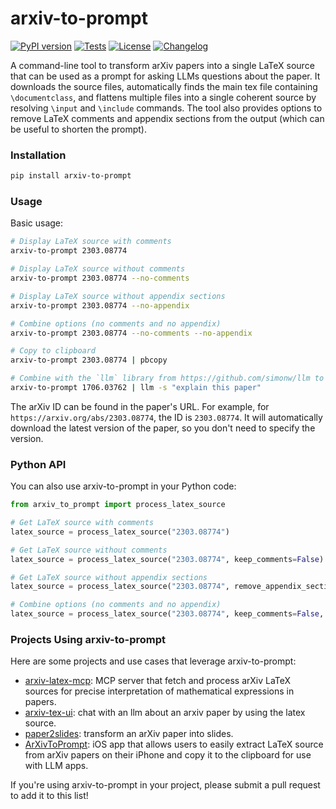 # arxiv-to-prompt

[![PyPI version](https://badge.fury.io/py/arxiv-to-prompt.svg?update=20250629)](https://pypi.org/project/arxiv-to-prompt/)
[![Tests](https://github.com/takashiishida/arxiv-to-prompt/actions/workflows/tests.yml/badge.svg)](https://github.com/takashiishida/arxiv-to-prompt/actions)
[![License](https://img.shields.io/badge/License-MIT-yellow.svg)](https://opensource.org/licenses/MIT)
[![Changelog](https://img.shields.io/github/v/release/takashiishida/arxiv-to-prompt?label=changelog)](https://github.com/takashiishida/arxiv-to-prompt/releases)

A command-line tool to transform arXiv papers into a single LaTeX source that can be used as a prompt for asking LLMs questions about the paper. It downloads the source files, automatically finds the main tex file containing `\documentclass`, and flattens multiple files into a single coherent source by resolving `\input` and `\include` commands. The tool also provides options to remove LaTeX comments and appendix sections from the output (which can be useful to shorten the prompt).

### Installation

```bash
pip install arxiv-to-prompt
```

### Usage

Basic usage:
```bash
# Display LaTeX source with comments
arxiv-to-prompt 2303.08774

# Display LaTeX source without comments
arxiv-to-prompt 2303.08774 --no-comments

# Display LaTeX source without appendix sections
arxiv-to-prompt 2303.08774 --no-appendix

# Combine options (no comments and no appendix)
arxiv-to-prompt 2303.08774 --no-comments --no-appendix

# Copy to clipboard
arxiv-to-prompt 2303.08774 | pbcopy

# Combine with the `llm` library from https://github.com/simonw/llm to chat about the paper
arxiv-to-prompt 1706.03762 | llm -s "explain this paper"
```

The arXiv ID can be found in the paper's URL. For example, for `https://arxiv.org/abs/2303.08774`, the ID is `2303.08774`. It will automatically download the latest version of the paper, so you don't need to specify the version.

### Python API

You can also use arxiv-to-prompt in your Python code:

```python
from arxiv_to_prompt import process_latex_source

# Get LaTeX source with comments
latex_source = process_latex_source("2303.08774")

# Get LaTeX source without comments
latex_source = process_latex_source("2303.08774", keep_comments=False)

# Get LaTeX source without appendix sections
latex_source = process_latex_source("2303.08774", remove_appendix_section=True)

# Combine options (no comments and no appendix)
latex_source = process_latex_source("2303.08774", keep_comments=False, remove_appendix_section=True)
```

### Projects Using arxiv-to-prompt

Here are some projects and use cases that leverage arxiv-to-prompt:

- [arxiv-latex-mcp](https://github.com/takashiishida/arxiv-latex-mcp): MCP server that fetch and process arXiv LaTeX sources for precise interpretation of mathematical expressions in papers.
- [arxiv-tex-ui](https://github.com/takashiishida/arxiv-tex-ui): chat with an llm about an arxiv paper by using the latex source.
- [paper2slides](https://github.com/takashiishida/paper2slides): transform an arXiv paper into slides.
- [ArXivToPrompt](https://apps.apple.com/jp/app/arxivtoprompt/id6751013390): iOS app that allows users to easily extract LaTeX source from arXiv papers on their iPhone and copy it to the clipboard for use with LLM apps. 

If you're using arxiv-to-prompt in your project, please submit a pull request to add it to this list!

